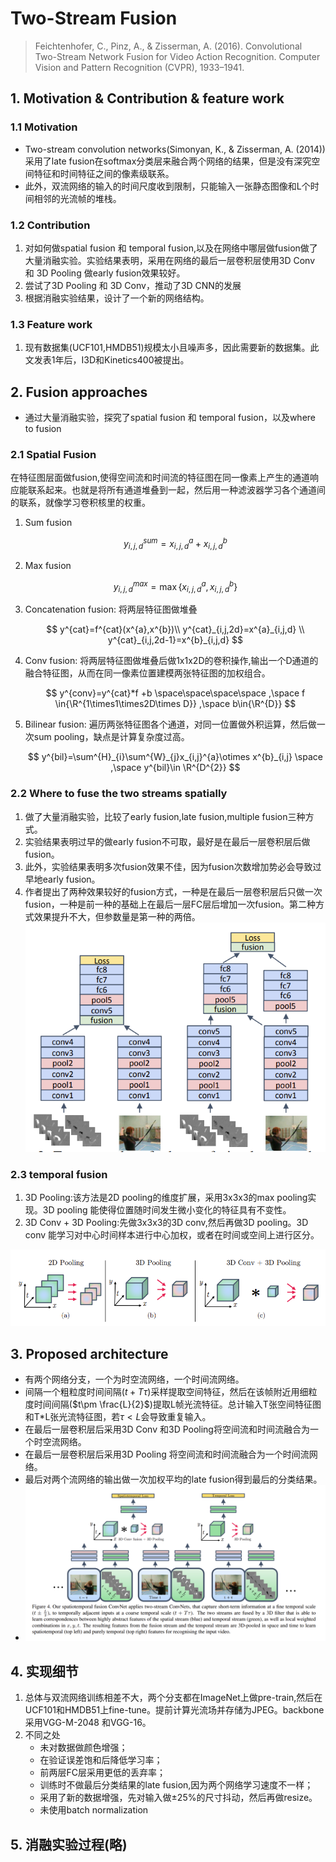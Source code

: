 # Two-Stream  Fusion

> Feichtenhofer, C., Pinz, A., & Zisserman, A. (2016). Convolutional Two-Stream Network Fusion for Video Action Recognition. Computer Vision and Pattern Recognition (CVPR), 1933–1941.

## 1. Motivation & Contribution & feature work

### 1.1 Motivation

- Two-stream convolution networks(Simonyan, K., & Zisserman, A. (2014))采用了late fusion在softmax分类层来融合两个网络的结果，但是没有深究空间特征和时间特征之间的像素级联系。
- 此外，双流网络的输入的时间尺度收到限制，只能输入一张静态图像和L个时间相邻的光流帧的堆栈。

### 1.2 Contribution

1. 对如何做spatial fusion 和 temporal fusion,以及在网络中哪层做fusion做了大量消融实验。实验结果表明，采用在网络的最后一层卷积层使用3D Conv 和 3D Pooling 做early fusion效果较好。
2. 尝试了3D Pooling 和 3D Conv，推动了3D CNN的发展
3. 根据消融实验结果，设计了一个新的网络结构。

### 1.3 Feature work

1. 现有数据集(UCF101,HMDB51)规模太小且噪声多，因此需要新的数据集。此文发表1年后，I3D和Kinetics400被提出。

## 2. Fusion approaches

- 通过大量消融实验，探究了spatial fusion 和 temporal fusion，以及where to fusion

### 2.1 Spatial Fusion

在特征图层面做fusion,使得空间流和时间流的特征图在同一像素上产生的通道响应能联系起来。也就是将所有通道堆叠到一起，然后用一种滤波器学习各个通道间的联系，就像学习卷积核里的权重。

1. Sum fusion

   $$ y^{sum}_{i,j,d}=x^{a}_{i,j,d}+x^{b}_{i,j,d} $$

2. Max fusion

   $$
   y^{max}_{i,j,d}= \max\{x^{a}_{i,j,d}, x^{b}_{i,j,d} \}
   $$

3. Concatenation fusion: 将两层特征图做堆叠

   $$
   y^{cat}=f^{cat}(x^{a},x^{b})\\
   y^{cat}_{i,j,2d}=x^{a}_{i,j,d} \\
   y^{cat}_{i,j,2d-1}=x^{b}_{i,j,d}
   $$

4. Conv fusion: 将两层特征图做堆叠后做1x1x2D的卷积操作,输出一个D通道的融合特征图，从而在同一像素位置建模两张特征图的加权组合。

   $$
   y^{conv}=y^{cat}*f +b \space\space\space\space ,\space f \in{\R^{1\times1\times2D\times D}} ,\space b\in{\R^{D}}  
   $$

5. Bilinear fusion: 遍历两张特征图各个通道，对同一位置做外积运算，然后做一次sum pooling，缺点是计算复杂度过高。

   $$
   y^{bil}=\sum^{H}_{i}\sum^{W}_{j}x_{i,j}^{a}\otimes x^{b}_{i,j} \space ,\space y^{bil}\in \R^{D^{2}}
   $$

### 2.2  Where to fuse the two streams spatially

1. 做了大量消融实验，比较了early fusion,late fusion,multiple fusion三种方式。
2. 实验结果表明过早的做early fusion不可取，最好是在最后一层卷积层后做fusion。
3. 此外，实验结果表明多次fusion效果不佳，因为fusion次数增加势必会导致过早地early fusion。
4. 作者提出了两种效果较好的fusion方式，一种是在最后一层卷积层后只做一次fusion，一种是前一种的基础上在最后一层FC层后增加一次fusion。第二种方式效果提升不大，但参数量是第一种的两倍。
    ![11](images/11.png)

### 2.3 temporal fusion

1. 3D Pooling:该方法是2D pooling的维度扩展，采用3x3x3的max pooling实现。3D pooling 能使得位置随时间发生微小变化的特征具有不变性。
2. 3D Conv + 3D Pooling:先做3x3x3的3D conv,然后再做3D pooling。3D conv 能学习对中心时间样本进行中心加权，或者在时间或空间上进行区分。

![12](images/12.png)

## 3. Proposed architecture

- 有两个网络分支，一个为时空流网络，一个时间流网络。
- 间隔一个粗粒度时间间隔($t+T\tau$)采样提取空间特征，然后在该帧附近用细粒度时间间隔($t\pm \frac{L}{2}$)提取L帧光流特征。总计输入T张空间特征图和T*L张光流特征图，若$\tau < L$会导致重复输入。
- 在最后一层卷积层后采用3D Conv 和3D Pooling将空间流和时间流融合为一个时空流网络。
- 在最后一层卷积层后采用3D Pooling 将空间流和时间流融合为一个时间流网络。
- 最后对两个流网络的输出做一次加权平均的late fusion得到最后的分类结果。
- ![10](images/10.png)

## 4. 实现细节

1. 总体与双流网络训练相差不大，两个分支都在ImageNet上做pre-train,然后在UCF101和HMDB51上fine-tune。提前计算光流场并存储为JPEG。backbone采用VGG-M-2048 和VGG-16。
2. 不同之处
   - 未对数据做颜色增强；
   - 在验证误差饱和后降低学习率；
   - 前两层FC层采用更低的丢弃率；
   - 训练时不做最后分类结果的late fusion,因为两个网络学习速度不一样；
   - 采用了新的数据增强，先对输入做$\pm25\%$的尺寸抖动，然后再做resize。
   - 未使用batch normalization

## 5. 消融实验过程(略)
